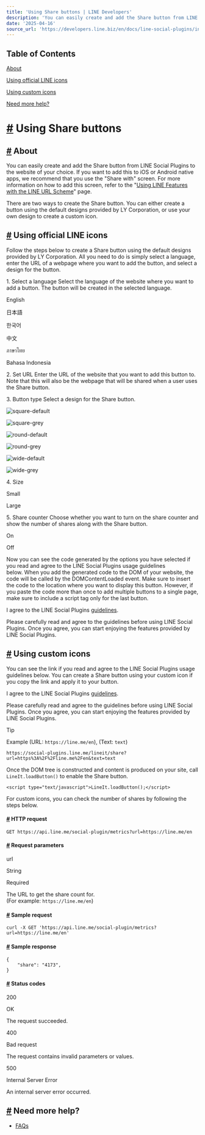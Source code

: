 ```yaml
---
title: 'Using Share buttons | LINE Developers'
description: 'You can easily create and add the Share button from LINE Social Plugins to the website of your choice. If you want to add this to iOS or Android native apps, we recommend that you use the Share with screen. For more information on how to add this screen, refer to the Using LINE Features with the LINE URL Scheme page.'
date: '2025-04-16'
source_url: 'https://developers.line.biz/en/docs/line-social-plugins/install-guide/using-line-share-buttons/'
---
```


## Table of Contents

[About](#about)

[Using official LINE icons](#using-official-line-icons)

[Using custom icons](#using-custom-icons)

[Need more help?](#need-more-help)

# [#](#page-title) Using Share buttons

## [#](#about) About

You can easily create and add the Share button from LINE Social Plugins to the website of your choice. If you want to add this to iOS or Android native apps, we recommend that you use the "Share with" screen. For more information on how to add this screen, refer to the "[Using LINE Features with the LINE URL Scheme](../../../../en/docs/line-login/using-line-url-scheme.md)" page.

There are two ways to create the Share button. You can either create a button using the default designs provided by LY Corporation, or use your own design to create a custom icon.

## [#](#using-official-line-icons) Using official LINE icons

Follow the steps below to create a Share button using the default designs provided by LY Corporation. All you need to do is simply select a language, enter the URL of a webpage where you want to add the button, and select a design for the button.

1\. Select a language Select the language of the website where you want to add a button. The button will be created in the selected language.

English

日本語

한국어

中文

ภาษาไทย

Bahasa Indonesia

2\. Set URL Enter the URL of the website that you want to add this button to. Note that this will also be the webpage that will be shared when a user uses the Share button.

3\. Button type Select a design for the Share button.

![square-default](/media/line-social-plugins/square-default.png)

![square-grey](/media/line-social-plugins/square-grey.png)

![round-default](/media/line-social-plugins/round-default.png)

![round-grey](/media/line-social-plugins/round-grey.png)

![wide-default](/media/line-social-plugins/en/wide-default.png)

![wide-grey](/media/line-social-plugins/en/wide-grey.png)

4\. Size

Small

Large

5\. Share counter Choose whether you want to turn on the share counter and show the number of shares along with the Share button.

On

Off

Now you can see the code generated by the options you have selected if you read and agree to the LINE Social Plugins usage guidelines below. When you add the generated code to the DOM of your website, the code will be called by the DOMContentLoaded event. Make sure to insert the code to the location where you want to display this button. However, if you paste the code more than once to add multiple buttons to a single page, make sure to include a script tag only for the last button.

I agree to the LINE Social Plugins [guidelines](../../../../en/docs/line-social-plugins/general/guidelines.md).

Please carefully read and agree to the guidelines before using LINE Social Plugins. Once you agree, you can start enjoying the features provided by LINE Social Plugins.

## [#](#using-custom-icons) Using custom icons

You can see the link if you read and agree to the LINE Social Plugins usage guidelines below. You can create a Share button using your custom icon if you copy the link and apply it to your button.

I agree to the LINE Social Plugins [guidelines](../../../../en/docs/line-social-plugins/general/guidelines.md).

Please carefully read and agree to the guidelines before using LINE Social Plugins. Once you agree, you can start enjoying the features provided by LINE Social Plugins.

Tip

Example (URL: `https://line.me/en`), (Text: `text`)

`https://social-plugins.line.me/lineit/share?url=https%3A%2F%2Fline.me%2Fen&text=text`

Once the DOM tree is constructed and content is produced on your site, call `LineIt.loadButton()` to enable the Share button.

```
<script type="text/javascript">LineIt.loadButton();</script>
```

For custom icons, you can check the number of shares by following the steps below.

#### [#](#http-request) HTTP request

`GET https://api.line.me/social-plugin/metrics?url=https://line.me/en`

#### [#](#request-parameters) Request parameters

url

String

Required

The URL to get the share count for.  
(For example: `https://line.me/en`)

#### [#](#sample-request) Sample request

```
curl -X GET 'https://api.line.me/social-plugin/metrics?url=https://line.me/en'
```

#### [#](#sample-response) Sample response

```
{
    "share": "4173",
}
```

#### [#](#status-codes) Status codes

200

OK

The request succeeded.

400

Bad request

The request contains invalid parameters or values.

500

Internal Server Error

An internal server error occurred.

## [#](#need-more-help) Need more help?

- [FAQs](../../../../en/faq/tags/sp-share.md)
